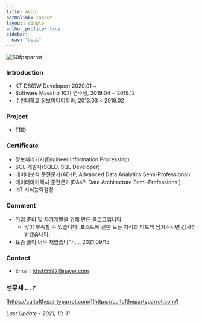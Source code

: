 ```yaml
---
title: About
permalink: /about
layout: single
author_profile: true
sidebar:
  nav: "docs"
---
```


![60fpsparrot](https://user-images.githubusercontent.com/44635266/75249174-0d5f5680-5819-11ea-896a-de4e0c4dc13b.gif)

### Introduction

* KT DS(SW Developer) 2020.01 ~
* Software Maestro 10기 연수생, 2019.04 ~ 2019.12
* 수원대학교 정보미디어학과, 2013.03 ~ 2019.02

### Project

* TBD

### Certificate

* 정보처리기사(Engineer Information Processing)
* SQL 개발자(SQLD, SQL Developer)
* 데이터분석 준전문가(ADsP, Advanced Data Analytics Semi-Professional)
* 데이터아키텍처 준전문가(DAsP, Data Architecture Semi-Professional)
* IoT 지식능력검정

### Comment

* 취업 준비 및 자기개발을 위해 만든 블로그입니다. 
    * 많이 부족할 수 있습니다. 포스트에 관한 모든 지적과 피드백 남겨주시면 감사히 받겠습니다.
* 요즘 롤이 너무 재밌습니다...., 2021.09/15

### Contact

* Email : khsh5592@naver.com

### 앵무새 ... ?

[https://cultofthepartyparrot.com/](https://cultofthepartyparrot.com/)

*Last Update - 2021, 10, 11*